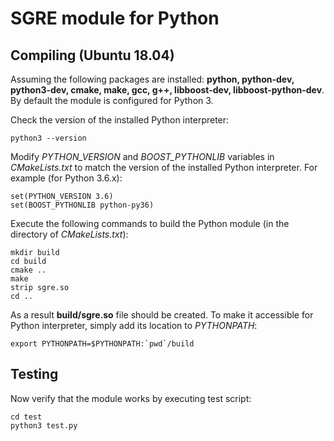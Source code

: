 # SGRE module for Python

## Compiling (Ubuntu 18.04)

Assuming the following packages are installed: **python, python-dev, python3-dev, cmake, make, gcc, g++, libboost-dev, libboost-python-dev**. By default the module is configured for Python 3.

Check the version of the installed Python interpreter:

```
python3 --version
```

Modify *PYTHON_VERSION* and *BOOST_PYTHONLIB* variables in *CMakeLists.txt* to match the version of the installed Python interpreter. For example (for Python 3.6.x):

```
set(PYTHON_VERSION 3.6)
set(BOOST_PYTHONLIB python-py36)
```

Execute the following commands to build the Python module (in the directory of *CMakeLists.txt*):

```
mkdir build
cd build
cmake ..
make
strip sgre.so
cd ..
```

As a result **build/sgre.so** file should be created. To make it accessible for Python interpreter, simply add its location to *PYTHONPATH*:

```
export PYTHONPATH=$PYTHONPATH:`pwd`/build
```

## Testing

Now verify that the module works by executing test script:

```
cd test
python3 test.py
```
